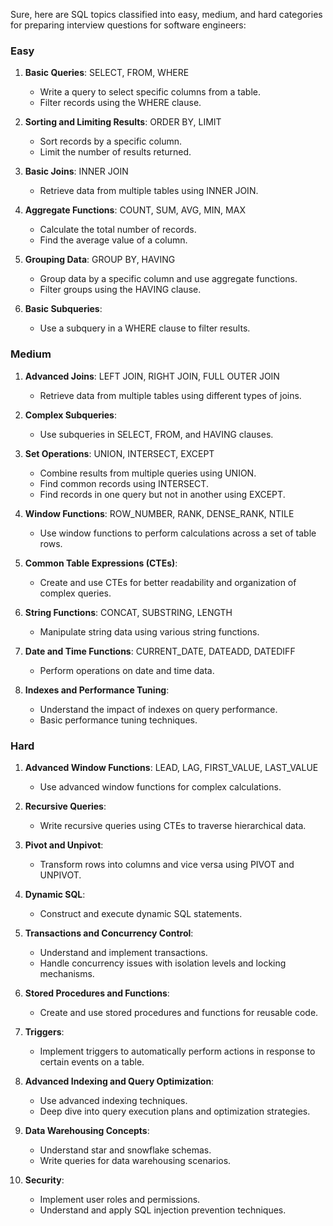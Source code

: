 Sure, here are SQL topics classified into easy, medium, and hard categories for preparing interview questions for software engineers:

### Easy

1. **Basic Queries**: SELECT, FROM, WHERE
   - Write a query to select specific columns from a table.
   - Filter records using the WHERE clause.

2. **Sorting and Limiting Results**: ORDER BY, LIMIT
   - Sort records by a specific column.
   - Limit the number of results returned.

3. **Basic Joins**: INNER JOIN
   - Retrieve data from multiple tables using INNER JOIN.

4. **Aggregate Functions**: COUNT, SUM, AVG, MIN, MAX
   - Calculate the total number of records.
   - Find the average value of a column.

5. **Grouping Data**: GROUP BY, HAVING
   - Group data by a specific column and use aggregate functions.
   - Filter groups using the HAVING clause.

6. **Basic Subqueries**:
   - Use a subquery in a WHERE clause to filter results.

### Medium

1. **Advanced Joins**: LEFT JOIN, RIGHT JOIN, FULL OUTER JOIN
   - Retrieve data from multiple tables using different types of joins.

2. **Complex Subqueries**:
   - Use subqueries in SELECT, FROM, and HAVING clauses.

3. **Set Operations**: UNION, INTERSECT, EXCEPT
   - Combine results from multiple queries using UNION.
   - Find common records using INTERSECT.
   - Find records in one query but not in another using EXCEPT.

4. **Window Functions**: ROW_NUMBER, RANK, DENSE_RANK, NTILE
   - Use window functions to perform calculations across a set of table rows.

5. **Common Table Expressions (CTEs)**:
   - Create and use CTEs for better readability and organization of complex queries.

6. **String Functions**: CONCAT, SUBSTRING, LENGTH
   - Manipulate string data using various string functions.

7. **Date and Time Functions**: CURRENT_DATE, DATEADD, DATEDIFF
   - Perform operations on date and time data.

8. **Indexes and Performance Tuning**:
   - Understand the impact of indexes on query performance.
   - Basic performance tuning techniques.

### Hard

1. **Advanced Window Functions**: LEAD, LAG, FIRST_VALUE, LAST_VALUE
   - Use advanced window functions for complex calculations.

2. **Recursive Queries**:
   - Write recursive queries using CTEs to traverse hierarchical data.

3. **Pivot and Unpivot**:
   - Transform rows into columns and vice versa using PIVOT and UNPIVOT.

4. **Dynamic SQL**:
   - Construct and execute dynamic SQL statements.

5. **Transactions and Concurrency Control**:
   - Understand and implement transactions.
   - Handle concurrency issues with isolation levels and locking mechanisms.

6. **Stored Procedures and Functions**:
   - Create and use stored procedures and functions for reusable code.

7. **Triggers**:
   - Implement triggers to automatically perform actions in response to certain events on a table.

8. **Advanced Indexing and Query Optimization**:
   - Use advanced indexing techniques.
   - Deep dive into query execution plans and optimization strategies.

9. **Data Warehousing Concepts**:
   - Understand star and snowflake schemas.
   - Write queries for data warehousing scenarios.

10. **Security**:
    - Implement user roles and permissions.
    - Understand and apply SQL injection prevention techniques.
